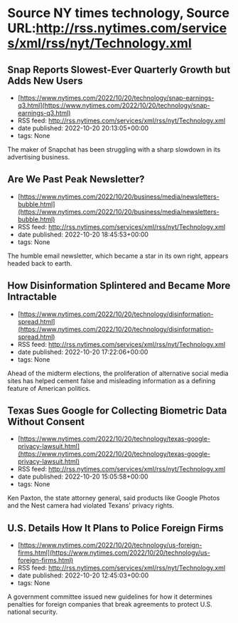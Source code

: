 # Source NY times technology, Source URL:http://rss.nytimes.com/services/xml/rss/nyt/Technology.xml

## Snap Reports Slowest-Ever Quarterly Growth but Adds New Users
 - [https://www.nytimes.com/2022/10/20/technology/snap-earnings-q3.html](https://www.nytimes.com/2022/10/20/technology/snap-earnings-q3.html)
 - RSS feed: http://rss.nytimes.com/services/xml/rss/nyt/Technology.xml
 - date published: 2022-10-20 20:13:05+00:00
 - tags: None

The maker of Snapchat has been struggling with a sharp slowdown in its advertising business.

## Are We Past Peak Newsletter?
 - [https://www.nytimes.com/2022/10/20/business/media/newsletters-bubble.html](https://www.nytimes.com/2022/10/20/business/media/newsletters-bubble.html)
 - RSS feed: http://rss.nytimes.com/services/xml/rss/nyt/Technology.xml
 - date published: 2022-10-20 18:45:53+00:00
 - tags: None

The humble email newsletter, which became a star in its own right, appears headed back to earth.

## How Disinformation Splintered and Became More Intractable
 - [https://www.nytimes.com/2022/10/20/technology/disinformation-spread.html](https://www.nytimes.com/2022/10/20/technology/disinformation-spread.html)
 - RSS feed: http://rss.nytimes.com/services/xml/rss/nyt/Technology.xml
 - date published: 2022-10-20 17:22:06+00:00
 - tags: None

Ahead of the midterm elections, the proliferation of alternative social media sites has helped cement false and misleading information as a defining feature of American politics.

## Texas Sues Google for Collecting Biometric Data Without Consent
 - [https://www.nytimes.com/2022/10/20/technology/texas-google-privacy-lawsuit.html](https://www.nytimes.com/2022/10/20/technology/texas-google-privacy-lawsuit.html)
 - RSS feed: http://rss.nytimes.com/services/xml/rss/nyt/Technology.xml
 - date published: 2022-10-20 15:05:58+00:00
 - tags: None

Ken Paxton, the state attorney general, said products like Google Photos and the Nest camera had violated Texans’ privacy rights.

## U.S. Details How It Plans to Police Foreign Firms
 - [https://www.nytimes.com/2022/10/20/technology/us-foreign-firms.html](https://www.nytimes.com/2022/10/20/technology/us-foreign-firms.html)
 - RSS feed: http://rss.nytimes.com/services/xml/rss/nyt/Technology.xml
 - date published: 2022-10-20 12:45:03+00:00
 - tags: None

A government committee issued new guidelines for how it determines penalties for foreign companies that break agreements to protect U.S. national security.
